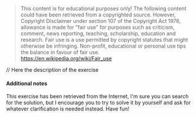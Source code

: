 > This content is for educational purposes only!
The following content could have been retrieved from a copyrighted source. 
However, Copyright Disclaimer under section 107 of the Copyright Act 1976, allowance is made for "fair use" for purposes such as criticism, comment, news reporting, teaching, scholarship, education and research.
Fair use is a use permitted by copyright statutes that might otherwise be infringing. 
Non-profit, educational or personal use tips the balance in favour of fair use. 
https://en.wikipedia.org/wiki/Fair_use

// Here the description of the exercise

#### Additional notes

This exercise has been retrieved from the Internet, I'm sure you can search for the solution, but I encourage you to try to solve it by yourself and ask for whatever clarification is needed instead. Have fun!

